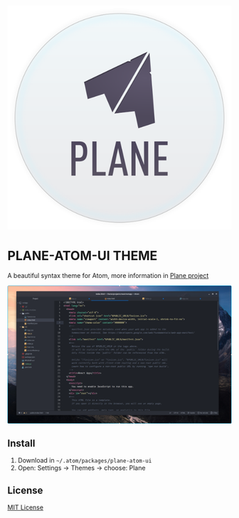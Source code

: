 <p align="center">
<img src="assets/icon.svg" />
</p>


# PLANE-ATOM-UI THEME

A beautiful syntax theme for Atom, more information in [Plane project](https://github.com/wfpaisa/plane)

<p align="center">
<img src="assets/screenshots/screenshot-01.png" />
</p>

## Install
1. Download in `~/.atom/packages/plane-atom-ui`
2. Open: Settings -> Themes -> choose: Plane


## License

[MIT License](./LICENSE)
